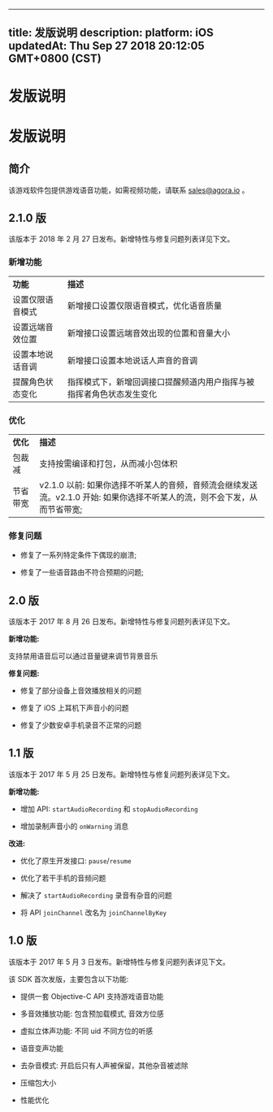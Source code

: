 
---
title: 发版说明
description: 
platform: iOS
updatedAt: Thu Sep 27 2018 20:12:05 GMT+0800 (CST)
---
# 发版说明
# 发版说明

## 简介

该游戏软件包提供游戏语音功能，如需视频功能，请联系 [sales@agora.io](mailto:sales@agora.io) 。

## 2.1.0 版

该版本于 2018 年 2 月 27 日发布。新增特性与修复问题列表详见下文。


### 新增功能

<table>
<colgroup>
<col/>
<col/>
</colgroup>
<tbody>
<tr><td><strong>功能</strong></td>
<td><strong>描述</strong></td>
</tr>
<tr><td>设置仅限语音模式</td>
<td>新增接口设置仅限语音模式，优化语音质量</td>
</tr>
<tr><td>设置远端音效位置</td>
<td>新增接口设置远端音效出现的位置和音量大小</td>
</tr>
<tr><td>设置本地说话音调</td>
<td>新增接口设置本地说话人声音的音调</td>
</tr>
<tr><td>提醒角色状态变化</td>
<td>指挥模式下，新增回调接口提醒频道内用户指挥与被指挥者角色状态发生变化</td>
</tr>
</tbody>
</table>



### 优化

<table>
<colgroup>
<col/>
<col/>
</colgroup>
<tbody>
<tr><td><strong>优化</strong></td>
<td><strong>描述</strong></td>
</tr>
<tr><td>包裁减</td>
<td>支持按需编译和打包，从而减小包体积</td>
</tr>
<tr><td>节省带宽</td>
<td>v2.1.0 以前: 如果你选择不听某人的音频，音频流会继续发送流。v2.1.0 开始: 如果你选择不听某人的流，则不会下发，从而节省带宽;</td>
</tr>
</tbody>
</table>



### 修复问题

-   修复了一系列特定条件下偶现的崩溃;

-   修复了一些语音路由不符合预期的问题;


## 2.0 版

该版本于 2017 年 8 月 26 日发布。新增特性与修复问题列表详见下文。

**新增功能:**

支持禁用语音后可以通过音量键来调节背景音乐

**修复问题:**

-   修复了部分设备上音效播放相关的问题

-   修复了 iOS 上耳机下声音小的问题

-   修复了少数安卓手机录音不正常的问题


## 1.1 版

该版本于 2017 年 5 月 25 日发布。新增特性与修复问题列表详见下文。

**新增功能:**

-   增加 API: `startAudioRecording` 和 `stopAudioRecording`

-   增加录制声音小的 `onWarning` 消息


**改进:**

-   优化了原生开发接口: `pause`/`resume`

-   优化了若干手机的音频问题

-   解决了 `startAudioRecording` 录音有杂音的问题

-   将 API `joinChannel` 改名为 `joinChannelByKey`


## 1.0 版

该版本于 2017 年 5 月 3 日发布。新增特性与修复问题列表详见下文。

该 SDK 首次发版，主要包含以下功能:

-   提供一套 Objective-C API 支持游戏语音功能

-   多音效播放功能: 包含预加载模式, 音效方位感

-   虚拟立体声功能: 不同 uid 不同方位的听感

-   语音变声功能

-   去杂音模式: 开启后只有人声被保留，其他杂音被滤除

-   压缩包大小

-   性能优化



